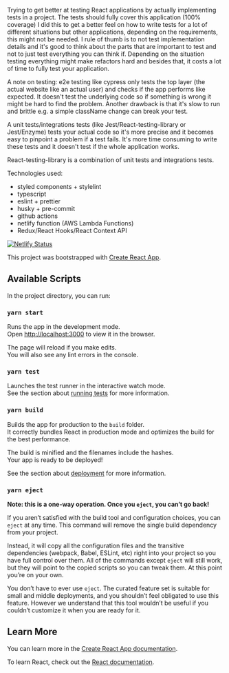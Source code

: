 Trying to get better at testing React applications by actually implementing tests in a project.
The tests should fully cover this application (100% coverage) I did this to get a better feel on how to write tests for a lot of different situations but other applications, depending on the requirements, this might not be needed. I rule of thumb is to not test implementation details and it's good to think about the parts that are important to test and not to just test everything you can think if. Depending on the situation testing everything might make refactors hard and besides that, it costs a lot of time to fully test your application.

A note on testing:
e2e testing like cypress only tests the top layer (the actual website like an actual user) and checks if the app performs like expected. It doesn't test the underlying code so if something is wrong it might be hard to find the problem. Another drawback is that it's slow to run and brittle e.g. a simple className change can break your test.

A unit tests/integrations tests (like Jest/React-testing-library or Jest/Enzyme) tests your actual code so it's more precise and it becomes easy to pinpoint a problem if a test fails. It's more time consuming to write these tests and it doesn't test if the whole application works.

React-testing-library is a combination of unit tests and integrations tests.

Technologies used:

-   styled components + stylelint
-   typescript
-   eslint + prettier
-   husky + pre-commit
-   github actions
-   netlify function (AWS Lambda Functions)
-   Redux/React Hooks/React Context API

[![Netlify Status](https://api.netlify.com/api/v1/badges/711bd9bc-81f2-4484-8bec-ee69eae6d6cb/deploy-status)](https://app.netlify.com/sites/vigilant-gates-137896/deploys)

This project was bootstrapped with [Create React App](https://github.com/facebook/create-react-app).

## Available Scripts

In the project directory, you can run:

### `yarn start`

Runs the app in the development mode.<br />
Open [http://localhost:3000](http://localhost:3000) to view it in the browser.

The page will reload if you make edits.<br />
You will also see any lint errors in the console.

### `yarn test`

Launches the test runner in the interactive watch mode.<br />
See the section about [running tests](https://facebook.github.io/create-react-app/docs/running-tests) for more information.

### `yarn build`

Builds the app for production to the `build` folder.<br />
It correctly bundles React in production mode and optimizes the build for the best performance.

The build is minified and the filenames include the hashes.<br />
Your app is ready to be deployed!

See the section about [deployment](https://facebook.github.io/create-react-app/docs/deployment) for more information.

### `yarn eject`

**Note: this is a one-way operation. Once you `eject`, you can’t go back!**

If you aren’t satisfied with the build tool and configuration choices, you can `eject` at any time. This command will remove the single build dependency from your project.

Instead, it will copy all the configuration files and the transitive dependencies (webpack, Babel, ESLint, etc) right into your project so you have full control over them. All of the commands except `eject` will still work, but they will point to the copied scripts so you can tweak them. At this point you’re on your own.

You don’t have to ever use `eject`. The curated feature set is suitable for small and middle deployments, and you shouldn’t feel obligated to use this feature. However we understand that this tool wouldn’t be useful if you couldn’t customize it when you are ready for it.

## Learn More

You can learn more in the [Create React App documentation](https://facebook.github.io/create-react-app/docs/getting-started).

To learn React, check out the [React documentation](https://reactjs.org/).
